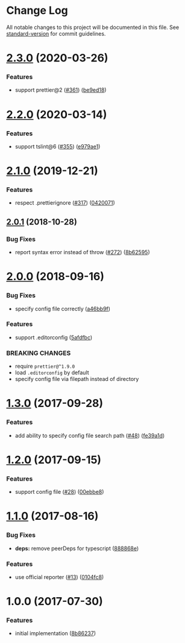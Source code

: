 # Change Log

All notable changes to this project will be documented in this file. See [standard-version](https://github.com/conventional-changelog/standard-version) for commit guidelines.

<a name="2.3.0"></a>
# [2.3.0](https://github.com/prettier/tslint-plugin-prettier/compare/v2.2.0...v2.3.0) (2020-03-26)


### Features

* support prettier@2 ([#361](https://github.com/prettier/tslint-plugin-prettier/issues/361)) ([be9ed18](https://github.com/prettier/tslint-plugin-prettier/commit/be9ed18))



<a name="2.2.0"></a>
# [2.2.0](https://github.com/prettier/tslint-plugin-prettier/compare/v2.1.0...v2.2.0) (2020-03-14)


### Features

* support tslint@6 ([#355](https://github.com/prettier/tslint-plugin-prettier/issues/355)) ([e979ae1](https://github.com/prettier/tslint-plugin-prettier/commit/e979ae1))



<a name="2.1.0"></a>
# [2.1.0](https://github.com/prettier/tslint-plugin-prettier/compare/v2.0.1...v2.1.0) (2019-12-21)


### Features

* respect .prettierignore ([#317](https://github.com/prettier/tslint-plugin-prettier/issues/317)) ([0420071](https://github.com/prettier/tslint-plugin-prettier/commit/0420071))



<a name="2.0.1"></a>
## [2.0.1](https://github.com/prettier/tslint-plugin-prettier/compare/v2.0.0...v2.0.1) (2018-10-28)


### Bug Fixes

* report syntax error instead of throw ([#272](https://github.com/prettier/tslint-plugin-prettier/issues/272)) ([8b62595](https://github.com/prettier/tslint-plugin-prettier/commit/8b62595))



<a name="2.0.0"></a>
# [2.0.0](https://github.com/prettier/tslint-plugin-prettier/compare/v1.3.0...v2.0.0) (2018-09-16)


### Bug Fixes

* specify config file correctly ([a46bb9f](https://github.com/prettier/tslint-plugin-prettier/commit/a46bb9f))


### Features

* support .editorconfig ([5afdfbc](https://github.com/prettier/tslint-plugin-prettier/commit/5afdfbc))


### BREAKING CHANGES

* require `prettier@^1.9.0`
* load `.editorconfig` by default
* specify config file via filepath instead of directory



<a name="1.3.0"></a>
# [1.3.0](https://github.com/prettier/tslint-plugin-prettier/compare/v1.2.0...v1.3.0) (2017-09-28)


### Features

* add ability to specify config file search path ([#48](https://github.com/prettier/tslint-plugin-prettier/issues/48)) ([fe39a1d](https://github.com/prettier/tslint-plugin-prettier/commit/fe39a1d))



<a name="1.2.0"></a>
# [1.2.0](https://github.com/prettier/tslint-plugin-prettier/compare/v1.1.0...v1.2.0) (2017-09-15)


### Features

* support config file ([#28](https://github.com/prettier/tslint-plugin-prettier/issues/28)) ([00ebbe8](https://github.com/prettier/tslint-plugin-prettier/commit/00ebbe8))



<a name="1.1.0"></a>
# [1.1.0](https://github.com/prettier/tslint-plugin-prettier/compare/v1.0.0...v1.1.0) (2017-08-16)


### Bug Fixes

* **deps:** remove peerDeps for typescript ([888868e](https://github.com/prettier/tslint-plugin-prettier/commit/888868e))


### Features

* use official reporter ([#13](https://github.com/prettier/tslint-plugin-prettier/issues/13)) ([0104fc8](https://github.com/prettier/tslint-plugin-prettier/commit/0104fc8))



<a name="1.0.0"></a>
# 1.0.0 (2017-07-30)


### Features

* initial implementation ([8b86237](https://github.com/prettier/tslint-plugin-prettier/commit/8b86237))
